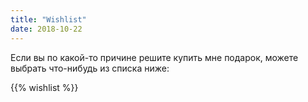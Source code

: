 ```yaml
---
title: "Wishlist"
date: 2018-10-22
---
```


Если вы по какой-то причине решите купить мне подарок, можете выбрать что-нибудь из списка ниже:

{{% wishlist %}}
